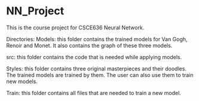 # NN_Project
This is the course project for CSCE636 Neural Network.

Directories:
Models: this folder contains the trained models for Van Gogh, Renoir and Monet. It also contains the graph of these three models.

src: this folder contains the code that is needed while applying models.

Styles: this folder contains three original masterpieces and their doodles. The trained models are trained by them. The user can also use them to train new models.

Train: this folder contains all files that are needed to train a new model. 
